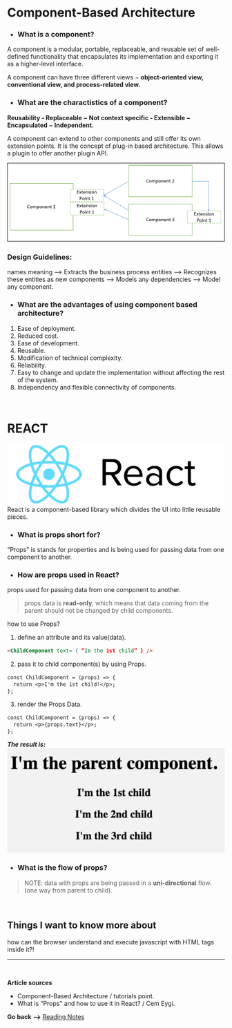 # Component-Based Architecture

* ### **What is a component?**

A component is a modular, portable, replaceable, and reusable set of well-defined functionality that encapsulates its implementation and exporting it as a higher-level interface.

A component can have three different views − **object-oriented view, conventional view, and process-related view.**

* ### **What are the charactistics of a component?**

**Reusability - Replaceable − Not context specific - Extensible −  Encapsulated − Independent.**

A component can extend to other components and still offer its own extension points. It is the concept of plug-in based architecture. This allows a plugin to offer another plugin API.

![component](../img301/component.jpg)

### **Design Guidelines:**

names meaning --> Extracts the business process entities --> Recognizes these entities as new components --> Models any dependencies --> Model any component.

* ### **What are the advantages of using component based architecture?**


1. Ease of deployment.
2. Reduced cost.
3. Ease of development.
4. Reusable.
5. Modification of technical complexity.
6. Reliability.
7. Easy to change and update the implementation without affecting the rest of the system.
8. Independency and flexible connectivity of components.


<br>


# REACT

![react](../img301/react.png)
React is a component-based library which divides the UI into little reusable pieces. 


* ### **What is props short for?**
“Props” is stands for properties and is being used for passing data from one component to another.

* ### **How are props used in React?**
props used for passing data from one component to another.

> props data is **read-only**, which means that data coming from the parent should not be changed by child components.

how to use Props?
1. define an attribute and its value(data).

```HTML
<ChildComponent text= { “Im the 1st child” } />
```

2. pass it to child component(s) by using Props.

```JS
const ChildComponent = (props) => {  
  return <p>I'm the 1st child!</p>; 
};
```

3. render the Props Data.

```JS
const ChildComponent = (props) => {  
  return <p>{props.text}</p>; 
};
```
***The result is:***
![result](../img301/result.PNG)

* ### **What is the flow of props?**

> NOTE: data with props are being passed in a **uni-directional** flow. (one way from parent to child).

<br>

## Things I want to know more about
how can the browser understand and execute javascript with HTML tags inside it?!

<hr>
<br>

**Article sources**

* Component-Based Architecture /  tutorials point.
* What is “Props” and how to use it in React?
 /  Cem Eygi.

**Go back -->** [Reading Notes](https://aseel-dweedar.github.io/reading-notes/)